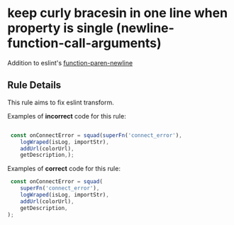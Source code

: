 # keep curly bracesin in one line when property is single (newline-function-call-arguments)

Addition to eslint's [function-paren-newline](https://eslint.org/docs/rules/function-paren-newline)

## Rule Details

This rule aims to fix eslint transform.

Examples of **incorrect** code for this rule:

```js

 const onConnectError = squad(superFn('connect_error'),
    logWraped(isLog, importStr),
    addUrl(colorUrl),
    getDescription,);
```

Examples of **correct** code for this rule:

```js
 const onConnectError = squad(
    superFn('connect_error'),
    logWraped(isLog, importStr),
    addUrl(colorUrl),
    getDescription,
);
```

